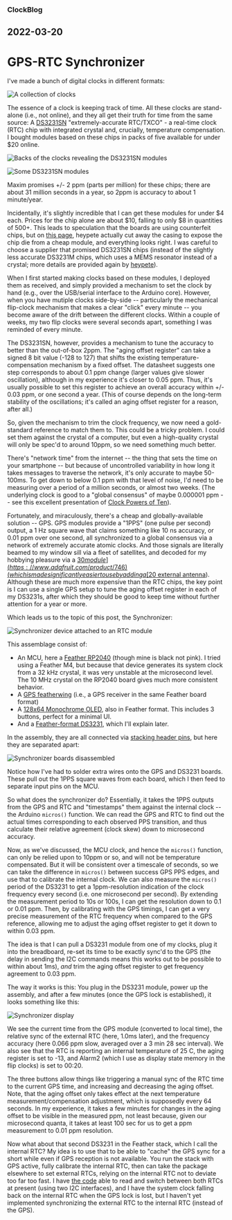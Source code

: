 ### ClockBlog

## 2022-03-20 
# GPS-RTC Synchronizer

I've made a bunch of digital clocks in different formats:

![A collection of clocks](images/five-clocks.jpg)

The essence of a clock is keeping track of time.  All these clocks are stand-alone (i.e., not online), and they all get their truth for time from the same source: A [DS3231SN](https://datasheets.maximintegrated.com/en/ds/DS3231.pdf) "extremely-accurate RTC/TXCO" - a real-time clock (RTC) chip with integrated crystal and, crucially, temperature compensation.  I bought modules based on these chips in packs of five available for under $20 online.

![Backs of the clocks revealing the DS3231SN modules](images/five-clocks-backs.jpg)

![Some DS3231SN modules](images/ds3231s.jpg)

Maxim promises +/- 2 ppm (parts per million) for these chips; there are about 31 million seconds in a year, so 2ppm is accuracy to about 1 minute/year.

Incidentally, it's slightly incredible that I can get these modules for under $4 each. Prices for the chip alone are about $10, falling to only $8 in quantities of 500+.  This leads to speculation that the boards are using counterfeit chips, but on [this page](https://blog.heypete.com/2017/07/29/a-look-inside-the-ds3231-real-time-clock/), heypete actually cut away the casing to expose the chip die from a cheap module, and everything looks right. I was careful to choose a supplier that promised DS3231SN chips (instead of the slightly less accurate DS3231M chips, which uses a MEMS resonator instead of a crystal; more details are provided again by [heypete](https://blog.heypete.com/2017/09/05/major-differences-between-the-ds3231-and-ds3231m-rtc-chips/)).

When I first started making clocks based on these modules, I deployed them as received, and simply provided a mechanism to set the clock by hand (e.g., over the USB/serial interface to the Arduino core).  However, when you have mutiple clocks side-by-side -- particularly the mechanical flip-clock mechanism that makes a clear "click" every minute -- you become aware of the drift between the different clocks.  Within a couple of weeks, my two flip clocks were several seconds apart, something I was reminded of every minute.

The DS3231SN, however, provides a mechanism to tune the accuracy to better than the out-of-box 2ppm.  The "aging offset register" can take a signed 8 bit value (-128 to 127) that shifts the existing temperature-compensation mechanism by a fixed offset.  The datasheet suggests one step corresponds to about 0.1 ppm change (larger values give slower oscillation), although in my experience it's closer to 0.05 ppm.  Thus, it's usually possible to set this register to achieve an overall accuracy within +/- 0.03 ppm, or one second a year.  (This of course depends on the long-term stability of the oscillations; it's called an aging offset register for a reason, after all.)

So, given the mechanism to trim the clock frequency, we now need a gold-standard reference to match them to.  This could be a tricky problem.  I could set them against the crystal of a computer, but even a high-quality crystal will only be spec'd to around 10ppm, so we need something much better.  

There's "network time" from the internet -- the thing that sets the time on your smartphone -- but because of uncontrolled variability in how long it takes messages to traverse the network, it's only accurate to maybe 50-100ms. To get down to below 0.1 ppm with that level of noise, I'd need to be measuring over a period of a million seconds, or almost two weeks.  (The underlying clock is good to a "global consensus" of maybe 0.000001 ppm -- see this excellent presentation of [Clock Powers of Ten](http://www.leapsecond.com/ten/clock-powers-of-ten-tvb.pdf)).  

Fortunately, and miraculously, there's a cheap and globally-available solution -- GPS.  GPS modules provide a "1PPS" (one pulse per second) output, a 1 Hz square wave that claims something like 10 ns accuracy, or 0.01 ppm over one second, all synchronized to a global consensus via a network of extremely accurate atomic clocks.  And those signals are literally beamed to my window sill via a fleet of satellites, and decoded for my hobbying pleasure via a [$30 module](https://www.adafruit.com/product/746) (which is made significantly easier to use by adding a [$20 external antenna](https://www.adafruit.com/product/960)).  Although these are much more expensive than the RTC chips, the key point is I can use a single GPS setup to tune the aging offset register in each of my DS3231s, after which they should be good to keep time without further attention for a year or more.

Which leads us to the topic of this post, the Synchronizer:

![Synchronizer device attached to an RTC module](images/synchronizer.jpg)

This assemblage consist of:

* An MCU, here a [Feather RP2040](https://www.adafruit.com/product/4884) (though mine is black not pink).  I tried using a Feather M4, but because that device generates its system clock from a 32 kHz crystal, it was very unstable at the microsecond level.  The 10 MHz crystal on the RP2040 board gives much more consistent behavior.
* A [GPS featherwing](https://www.adafruit.com/product/3133) (i.e., a GPS receiver in the same Feather board format)
* A [128x64 Monochrome OLED](https://www.adafruit.com/product/4650), also in Feather format.  This includes 3 buttons, perfect for a minimal UI.
* And a [Feather-format DS3231](https://www.adafruit.com/product/3028), which I'll explain later.

In the assembly, they are all connected via [stacking header pins](https://www.adafruit.com/product/2830), but here they are separated apart:

![Synchronizer boards disassembled](images/synchronizer-pieces.jpg)

Notice how I've had to solder extra wires onto the GPS and DS3231 boards.  These pull out the 1PPS square waves from each board, which I then feed to separate input pins on the MCU.

So what does the synchronizer do?  Essentially, it takes the 1PPS outputs from the GPS and RTC and "timestamps" them against the internal clock -- the Arduino `micros()` function.  We can read the GPS and RTC to find out the actual times corresponding to each observed PPS transition, and thus calculate their relative agreement (clock skew) down to microsecond accuracy.  

Now, as we've discussed, the MCU clock, and hence the `micros()` function, can only be relied upon to 10ppm or so, and will not be temperature compensated.  But it will be consistent over a timescale of seconds, so we can take the difference in `micros()` between success GPS PPS edges, and use that to calibrate the internal clock.  We can also measure the `micros()` period of the DS3231 to get a 1ppm-resolution indication of the clock frequency every second (i.e. one microsecond per second).  By extending the measurement period to 10s or 100s, I can get the resolution down to 0.1 or 0.01 ppm. Then, by calibrating with the GPS timings, I can get a very precise measurement of the RTC frequency when compared to the GPS reference, allowing me to adjust the aging offset register to get it down to within 0.03 ppm.

The idea is that I can pull a DS3231 module from one of my clocks, plug it into the breadboard, re-set its time to be exactly sync'd to the GPS (the delay in sending the I2C commands means this works out to be possible to within about 1ms), *and* trim the aging offset register to get frequency agreement to 0.03 ppm. 

The way it works is this: You plug in the DS3231 module, power up the assembly, and after a few minutes (once the GPS lock is established), it looks something like this:

![Synchronizer display](images/synchronizer-display.jpg)

We see the current time from the GPS module (converted to local time), the relative sync of the external RTC (here, 1.0ms later), and the frequency accuracy (here 0.066 ppm slow, averaged over a 3 min 28 sec interval). We also see that the RTC is reporting an internal temperature of 25 C, the aging register is set to -13, and Alarm2 (which I use as display state memory in the flip clocks) is set to 00:20.

The three buttons allow things like triggering a manual sync of the RTC time to the current GPS time, and increasing and decreasing the aging offset.  Note, that the aging offset only takes effect at the next temperature measurement/compensation adjustment, which is supposedly every 64 seconds.  In my experience, it takes a few minutes for changes in the aging offset to be visible in the measured ppm, not least because, given our microsecond quanta, it takes at least 100 sec for us to get a ppm measurement to 0.01 ppm resolution.

Now what about that second DS3231 in the Feather stack, which I call the internal RTC?  My idea is to use that to be able to "cache" the GPS sync for a short while even if GPS reception is not available.  You run the stack with GPS active, fully calibrate the internal RTC, then can take the package elsewhere to set external RTCs, relying on the internal RTC not to deviate too far too fast.  I have [the code](https://github.com/dpwe/arduinoclocks/blob/main/synchronizer_feather/synchronizer_feather.ino) able to read and switch between both RTCs at present (using two I2C interfaces), and I have the system clock falling back on the internal RTC when the GPS lock is lost, but I haven't yet implemented synchronizing the external RTC to the internal RTC (instead of the GPS).
